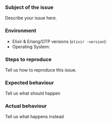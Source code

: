 ### Subject of the issue
Describe your issue here.

### Environment
* Elixir & Erlang/OTP versions (`elixir -version`):
* Operating System:

### Steps to reproduce
Tell us how to reproduce this issue.

### Expected behaviour
Tell us what should happen

### Actual behaviour
Tell us what happens instead
